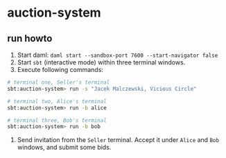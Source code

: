 # auction-system

## run howto

1. Start daml: `daml start --sandbox-port 7600 --start-navigator false`
1. Start `sbt` (interactive mode) within three terminal windows.
1. Execute following commands:
```bash
# terminal one, Seller's terminal
sbt:auction-system> run -s "Jacek Malczewski, Vicious Circle"

# terminal two, Alice's terminal
sbt:auction-system> run -b alice

# terminal three, Bob's terminal
sbt:auction-system> run -b bob
```
1. Send invitation from the `Seller` terminal. Accept it under `Alice` and `Bob` windows, and submit some bids.
